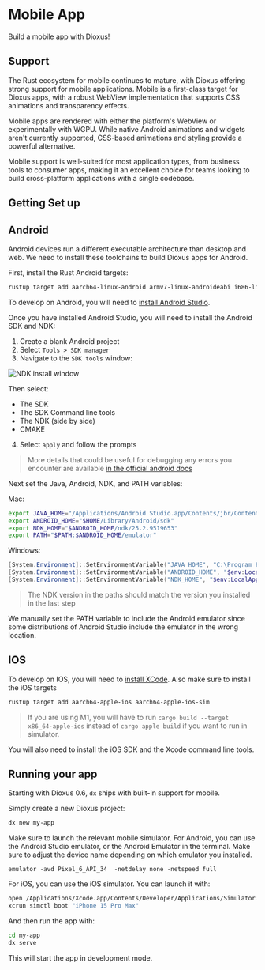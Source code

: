 # Mobile App

Build a mobile app with Dioxus!

## Support

The Rust ecosystem for mobile continues to mature, with Dioxus offering strong support for mobile applications. Mobile is a first-class target for Dioxus apps, with a robust WebView implementation that supports CSS animations and transparency effects.

Mobile apps are rendered with either the platform's WebView or experimentally with WGPU. While native Android animations and widgets aren't currently supported, CSS-based animations and styling provide a powerful alternative.

Mobile support is well-suited for most application types, from business tools to consumer apps, making it an excellent choice for teams looking to build cross-platform applications with a single codebase.

## Getting Set up

## Android

Android devices run a different executable architecture than desktop and web. We need to install these toolchains to build Dioxus apps for Android.

First, install the Rust Android targets:

```sh
rustup target add aarch64-linux-android armv7-linux-androideabi i686-linux-android x86_64-linux-android
```

To develop on Android, you will need to [install Android Studio](https://developer.android.com/studio).

Once you have installed Android Studio, you will need to install the Android SDK and NDK:

1. Create a blank Android project
2. Select `Tools > SDK manager`
3. Navigate to the `SDK tools` window:

![NDK install window](/assets/static/android_ndk_install.png)

Then select:
- The SDK
- The SDK Command line tools
- The NDK (side by side)
- CMAKE

4. Select `apply` and follow the prompts

> More details that could be useful for debugging any errors you encounter are available [in the official android docs](https://developer.android.com/studio/intro/update#sdk-manager)

Next set the Java, Android, NDK, and PATH variables:

Mac:
```sh
export JAVA_HOME="/Applications/Android Studio.app/Contents/jbr/Contents/Home"
export ANDROID_HOME="$HOME/Library/Android/sdk"
export NDK_HOME="$ANDROID_HOME/ndk/25.2.9519653"
export PATH="$PATH:$ANDROID_HOME/emulator"
```

Windows:
```powershell
[System.Environment]::SetEnvironmentVariable("JAVA_HOME", "C:\Program Files\Android\Android Studio\jbr", "User")
[System.Environment]::SetEnvironmentVariable("ANDROID_HOME", "$env:LocalAppData\Android\Sdk", "User")
[System.Environment]::SetEnvironmentVariable("NDK_HOME", "$env:LocalAppData\Android\Sdk\ndk\25.2.9519653", "User")
```

> The NDK version in the paths should match the version you installed in the last step

We manually set the PATH variable to include the Android emulator since some distributions of Android Studio include the emulator in the wrong location.

## IOS

To develop on IOS, you will need to [install XCode](https://apps.apple.com/us/app/xcode/id497799835). Also make sure to install the iOS targets

```sh
rustup target add aarch64-apple-ios aarch64-apple-ios-sim
```

> If you are using M1, you will have to run `cargo build --target x86_64-apple-ios` instead of `cargo apple build` if you want to run in simulator.

You will also need to install the iOS SDK and the Xcode command line tools.

## Running your app

Starting with Dioxus 0.6, `dx` ships with built-in support for mobile.

Simply create a new Dioxus project:

```sh
dx new my-app
```

Make sure to launch the relevant mobile simulator. For Android, you can use the Android Studio emulator, or the Android Emulator in the terminal. Make sure to adjust the device name depending on which emulator you installed.

```shell
emulator -avd Pixel_6_API_34  -netdelay none -netspeed full
```

For iOS, you can use the iOS simulator. You can launch it with:

```sh
open /Applications/Xcode.app/Contents/Developer/Applications/Simulator.app
xcrun simctl boot "iPhone 15 Pro Max"
```

And then run the app with:

```sh
cd my-app
dx serve
```

This will start the app in development mode.
